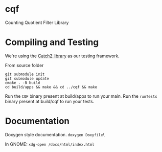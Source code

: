 # cqf
Counting Quotient Filter Library

# Compiling and Testing

We're using the [Catch2 library](https://github.com/catchorg/Catch2) as our testing framework.

From source folder

`git submodule init`\
`git submodule update`\
`cmake . -B build`\
`cd build/apps && make && cd ../cqf && make`

Run the `CQF` binary present at build/apps to run your main.
Run the `runTests` binary present at build/cqf to run your tests.

# Documentation
 
Doxygen style documentation.
`doxygen Doxyfile`\

In GNOME:
`xdg-open /docs/html/index.html`
